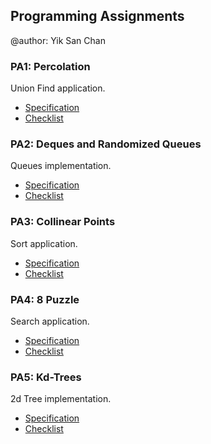 ## Programming Assignments

@author: Yik San Chan

### PA1: Percolation

Union Find application.

- [Specification](http://coursera.cs.princeton.edu/algs4/assignments/percolation.html)
- [Checklist](http://coursera.cs.princeton.edu/algs4/checklists/percolation.html)

### PA2: Deques and Randomized Queues

Queues implementation.

- [Specification](http://coursera.cs.princeton.edu/algs4/assignments/queues.html)
- [Checklist](http://coursera.cs.princeton.edu/algs4/checklists/queues.html)

### PA3: Collinear Points

Sort application.

- [Specification](http://coursera.cs.princeton.edu/algs4/assignments/collinear.html)
- [Checklist](http://coursera.cs.princeton.edu/algs4/checklists/collinear.html)

### PA4: 8 Puzzle

Search application.

- [Specification](http://coursera.cs.princeton.edu/algs4/assignments/8puzzle.html)
- [Checklist](http://coursera.cs.princeton.edu/algs4/checklists/8puzzle.html)

### PA5: Kd-Trees

2d Tree implementation.

- [Specification](http://coursera.cs.princeton.edu/algs4/assignments/kdtree.html)
- [Checklist](http://coursera.cs.princeton.edu/algs4/checklists/kdtree.html)